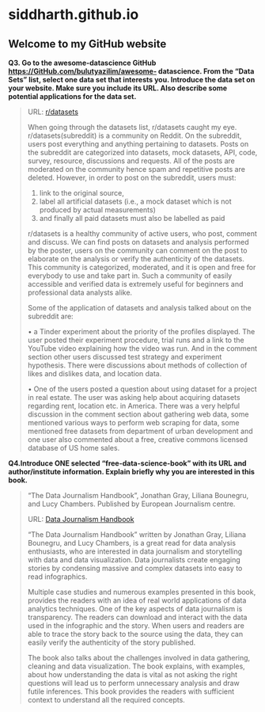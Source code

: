 # siddharth.github.io
## Welcome to my GitHub website

**Q3. Go to the awesome-datascience GitHub https://GitHub.com/bulutyazilim/awesome-
datascience. From the “Data Sets” list, select one data set that interests you. Introduce
the data set on your website. Make sure you include its URL. Also describe some
potential applications for the data set.**
> 
>URL: [r/datasets](https://www.reddit.com/r/datasets/) 
>
>When going through the datasets list, r/datasets caught my eye. r/datasets(subreddit) is a community on Reddit. On the subreddit, users post everything and anything pertaining to datasets. 
>Posts on the subreddit are categorized into datasets, mock datasets, API, code, survey, resource, discussions and requests. All of the posts are moderated on the community hence spam and repetitive posts are deleted. 
>However, in order to post on the subreddit, users must: 
>1.	link to the original source, 
>2.	label all artificial datasets (i.e., a mock dataset which is not produced by actual measurements)
>3.	and finally all paid datasets must also be labelled as paid
>
>r/datasets is a healthy community of active users, who post, comment and discuss. We can find posts on datasets and analysis performed by the poster, users on the community can comment on the post to elaborate on the analysis or verify the authenticity of the datasets. 
>This community is categorized, moderated, and it is open and free for everybody to use and take part in. Such a community of easily accessible and verified data is extremely useful for beginners and professional data analysts alike.
>
>Some of the application of datasets and analysis talked about on the subreddit are: 
>
>•	a Tinder experiment about the priority of the profiles displayed. The user posted their experiment procedure, trial runs and a link to the YouTube video explaining how the video was run. And in the comment section other users discussed test strategy and experiment hypothesis. There were discussions about methods of collection of likes and dislikes data, and location data.
>	 
>•	One of the users posted a question about using dataset for a project in real estate. The user was asking help about acquiring datasets regarding rent, location etc. in America. There was a very helpful discussion in the comment section about gathering web data, some mentioned various ways to perform web scraping for data, some mentioned free datasets from department of urban development and one user also commented about a free, creative commons licensed database of US home sales.

**Q4.Introduce ONE selected “free-data-science-book” with its URL and author/institute
information. Explain briefly why you are interested in this book.**
>
>“The Data Journalism Handbook”, Jonathan Gray, Liliana Bounegru, and Lucy Chambers. Published by European Journalism centre.
>
>URL: [Data Journalism Handbook](https://datajournalism.com/read/handbook/one)
>
>“The Data Journalism Handbook” written by Jonathan Gray, Liliana Bounegru, and Lucy Chambers, is a great read for data analysis enthusiasts, who are interested in data journalism and storytelling with data and data visualization. Data journalists create engaging stories by condensing massive and complex datasets into easy to read infographics.  
> 
>Multiple case studies and numerous examples presented in this book, provides the readers with an idea of real world applications of data analytics techniques. One of the key aspects of data journalism is transparency. The readers can download and interact with the data used in the infographic and the story. When users and readers are able to trace the story back to the source using the data, they can easily verify the authenticity of the story published. 
> 
>The book also talks about the challenges involved in data gathering, cleaning and data visualization. The book explains, with examples, about how understanding the data is vital as not asking the right questions will lead us to perform unnecessary analysis and draw futile inferences. This book provides the readers with sufficient context to understand all the required concepts.
